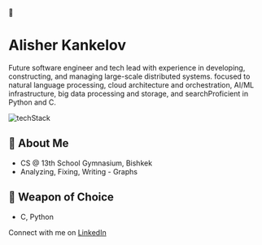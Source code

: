 👋
# Alisher Kankelov
Future software engineer and tech lead with experience in developing, constructing, and managing large-scale distributed systems. focused to natural language processing, cloud architecture and orchestration, AI/ML infrastructure, big data processing and storage, and searchProficient in Python and C.

![techStack](https://github.com/akhmadmamirov/akhmadmamirov/assets/105142060/04914f33-870e-4fd1-9913-be4aff89f716)

## 🐼 About Me
- CS @ 13th School Gymnasium, Bishkek
- Analyzing, Fixing, Writing - Graphs

## 🔫 Weapon of Choice 
- C, Python 

Connect with me on [LinkedIn](https://www.linkedin.com/in/kankelov/)
